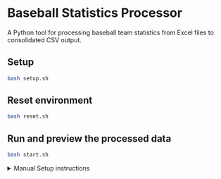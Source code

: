 # Baseball Statistics Processor

A Python tool for processing baseball team statistics from Excel files to consolidated CSV output.

## Setup

```bash
bash setup.sh
```

## Reset environment

```bash
bash reset.sh
```

## Run and preview the processed data

```bash
bash start.sh
```

<details>
<summary>Manual Setup instructions</summary>

## Setup

1. Clone this repository.
2. (Optional) Create a virtual environment:

```
python3 -m venv venv
source venv/bin/activate
```

3. Install dependencies:

```
pip install pandas numpy openpyxl
```

## Processing Data

- Place Excel files in the `input` directory, organized by round:
  ```
  input/
    ROUND-1/
      1TEAMNAME.xlsx
      2TEAMNAME.xlsx
      ...
    ROUND-2/
      ...
  ```
- Run the processing script:

```
python3 process.py
```

- Output CSVs will be generated in a timestamped `output/` directory.

## Local Development

To preview the website locally (including the latest CSVs):

```
npx http-server output
```

## Folder Structure

- `output/` — Contains all static assets and generated CSVs
  - `index.html`, `main.js`, `style.css`: Static site assets
  - `*.csv`: Generated by `process.py`, ignored by git

## Requirements

- Python 3.8+
- pandas
- numpy
- openpyxl

## Code Formatting and Linting

Format code:

```
black .
```

Lint code:

```
flake8
```

</details>
